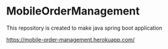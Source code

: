 # MobileOrderManagement
This repository is created to make java spring boot application

https://mobile-order-management.herokuapp.com/

